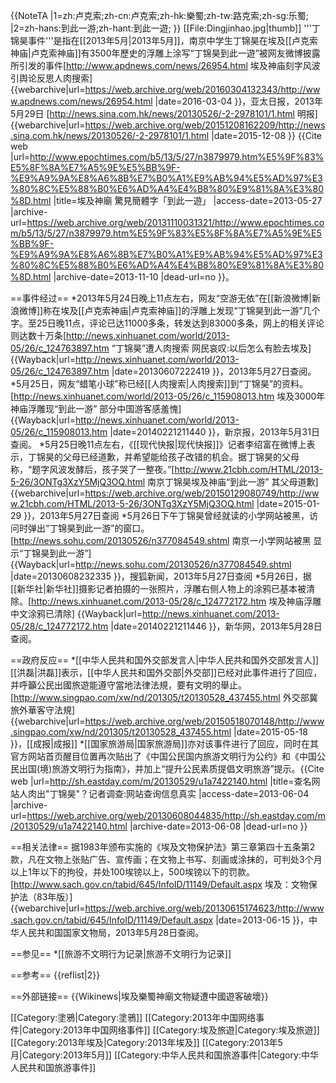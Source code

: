{{NoteTA
|1=zh:卢克索;zh-cn:卢克索;zh-hk:樂蜀;zh-tw:路克索;zh-sg:乐蜀;
|2=zh-hans:到此一游;zh-hant:到此一遊;
}}
[[File:Dingjinhao.jpg|thumb]]
'''丁锦昊事件'''是指在[[2013年5月|2013年5月]]，南京中学生丁锦昊在埃及[[卢克索神庙|卢克索神庙]]有3500年歷史的浮雕上涂写“丁锦昊到此一遊”被网友微博披露所引发的事件<ref>[http://www.apdnews.com/news/26954.html 埃及神庙刻字风波引舆论反思人肉搜索] {{webarchive|url=https://web.archive.org/web/20160304132343/http://www.apdnews.com/news/26954.html |date=2016-03-04 }}，亚太日报，2013年5月29日</ref>
<ref>[http://news.sina.com.hk/news/20130526/-2-2978101/1.html 明报] {{webarchive|url=https://web.archive.org/web/20151208162209/http://news.sina.com.hk/news/20130526/-2-2978101/1.html |date=2015-12-08 }} </ref> <ref>{{Cite web |url=http://www.epochtimes.com/b5/13/5/27/n3879979.htm%E5%9F%83%E5%8F%8A%E7%A5%9E%E5%BB%9F-%E9%A9%9A%E8%A6%8B%E7%B0%A1%E9%AB%94%E5%AD%97%E3%80%8C%E5%88%B0%E6%AD%A4%E4%B8%80%E9%81%8A%E3%80%8D.html |title=埃及神廟 驚見簡體字「到此一遊」 |access-date=2013-05-27 |archive-url=https://web.archive.org/web/20131110031321/http://www.epochtimes.com/b5/13/5/27/n3879979.htm%E5%9F%83%E5%8F%8A%E7%A5%9E%E5%BB%9F-%E9%A9%9A%E8%A6%8B%E7%B0%A1%E9%AB%94%E5%AD%97%E3%80%8C%E5%88%B0%E6%AD%A4%E4%B8%80%E9%81%8A%E3%80%8D.html |archive-date=2013-11-10 |dead-url=no }}</ref>。

==事件经过==
*2013年5月24日晚上11点左右，网友“空游无依”在[[新浪微博|新浪微博]]称在埃及[[卢克索神庙|卢克索神庙]]的浮雕上发现“丁锦昊到此一游”几个字。至25日晚11点，评论已达11000多条，转发达到83000多条，网上的相关评论则达数十万条<ref>[http://news.xinhuanet.com/world/2013-05/26/c_124763897.htm “丁锦昊”遭人肉搜索 网民哀叹:以后怎么有脸去埃及] {{Wayback|url=http://news.xinhuanet.com/world/2013-05/26/c_124763897.htm |date=20130607222419 }}，2013年5月27日查阅</ref>。
*5月25日，网友“蜡笔小球”称已经[[人肉搜索|人肉搜索]]到“丁锦昊”的资料。<ref>[http://news.xinhuanet.com/world/2013-05/26/c_115908013.htm 埃及3000年神庙浮雕现“到此一游” 部分中国游客感羞愧] {{Wayback|url=http://news.xinhuanet.com/world/2013-05/26/c_115908013.htm |date=20140221211440 }}，新京报，2013年5月31日查阅。</ref>
*5月25日晚11点左右，《[[现代快报|现代快报]]》记者李绍富在微博上表示，丁锦昊的父母已经道歉，并希望能给孩子改错的机会。据丁锦昊的父母称，“题字风波发酵后，孩子哭了一整夜。”<ref>[http://www.21cbh.com/HTML/2013-5-26/3ONTg3XzY5MjQ3OQ.html 南京丁锦昊埃及神庙“到此一游” 其父母道歉] {{webarchive|url=https://web.archive.org/web/20150129080749/http://www.21cbh.com/HTML/2013-5-26/3ONTg3XzY5MjQ3OQ.html |date=2015-01-29 }}，2013年5月27日查阅</ref>
*5月26日下午丁锦昊曾经就读的小学网站被黑，访问时弹出“丁锦昊到此一游”的窗口。<ref>[http://news.sohu.com/20130526/n377084549.shtml 南京一小学网站被黑 显示“丁锦昊到此一游”] {{Wayback|url=http://news.sohu.com/20130526/n377084549.shtml |date=20130608232335 }}，搜狐新闻，2013年5月27日查阅</ref>
*5月26日，据[[新华社|新华社]]摄影记者拍摄的一张照片，浮雕右侧人物上的涂鸦已基本被清除。<ref name="xinhua1">[http://news.xinhuanet.com/2013-05/28/c_124772172.htm 埃及神庙浮雕中文涂鸦已清除] {{Wayback|url=http://news.xinhuanet.com/2013-05/28/c_124772172.htm |date=20140221211446 }}，新华网，2013年5月28日查阅。</ref>

==政府反应==
*[[中华人民共和国外交部发言人|中华人民共和国外交部发言人]][[洪磊|洪磊]]表示，[[中华人民共和国外交部|外交部]]已经对此事件进行了回应，并呼籲公民出國旅遊能遵守當地法律法規，要有文明的舉止。<ref>[http://www.singpao.com/xw/nd/201305/t20130528_437455.html 外交部冀旅外華客守法規] {{webarchive|url=https://web.archive.org/web/20150518070148/http://www.singpao.com/xw/nd/201305/t20130528_437455.html |date=2015-05-18 }}，[[成报|成报]]</ref>
*[[国家旅游局|国家旅游局]]亦对该事件进行了回应，同时在其官方网站首页醒目位置再次贴出了《中国公民国内旅游文明行为公约》和《中国公民出国(境)旅游文明行为指南》，并加上“提升公民素质提倡文明旅游”提示。<ref>{{Cite web |url=http://sh.eastday.com/m/20130529/u1a7422140.html |title=查名网站人肉出"丁锦昊"？记者调查:网站查询信息真实 |access-date=2013-06-04 |archive-url=https://web.archive.org/web/20130608044835/http://sh.eastday.com/m/20130529/u1a7422140.html |archive-date=2013-06-08 |dead-url=no }}</ref> 

==相关法律==
据1983年颁布实施的《埃及文物保护法》第三章第四十五条第2款，凡在文物上张贴广告、宣传画；在文物上书写、刻画或涂抹的，可判处3个月以上1年以下的拘役，并处100埃镑以上，500埃镑以下的罚款。<ref>[http://www.sach.gov.cn/tabid/645/InfoID/11149/Default.aspx 埃及：文物保护法（83年版）] {{webarchive|url=https://web.archive.org/web/20130615174623/http://www.sach.gov.cn/tabid/645/InfoID/11149/Default.aspx |date=2013-06-15 }}，中华人民共和国国家文物局，2013年5月28日查阅。</ref><ref name="xinhua1"/>

==参见==
*[[旅游不文明行为记录|旅游不文明行为记录]]

==参考==
{{reflist|2}}

==外部链接==
{{Wikinews|埃及樂蜀神廟文物疑遭中國遊客破壞}}

[[Category:塗鴉|Category:塗鴉]]
[[Category:2013年中国网络事件|Category:2013年中国网络事件]]
[[Category:埃及旅遊|Category:埃及旅遊]]
[[Category:2013年埃及|Category:2013年埃及]]
[[Category:2013年5月|Category:2013年5月]]
[[Category:中华人民共和国旅游事件|Category:中华人民共和国旅游事件]]